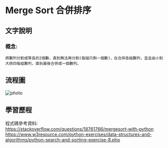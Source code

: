 # Merge Sort 合併排序

## 文字說明
### 概念:
    將數列分割成等長的2個數，直到無法再分割(每組只剩一個數)，在合併各組數列，並且由小到大排四每組數列，直到最後合併成一個數列。

## 流程圖
![photo](https://github.com/stopraining/LearningNote/blob/master/pic/MergeSort.jpeg)

## 學習歷程


程式碼參考資料:                      
https://stackoverflow.com/questions/18761766/mergesort-with-python
https://www.w3resource.com/python-exercises/data-structures-and-algorithms/python-search-and-sorting-exercise-8.php




